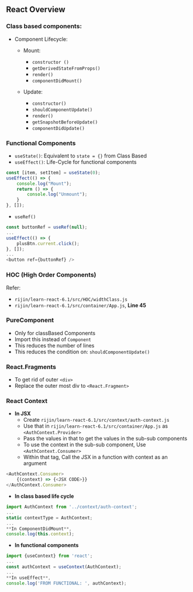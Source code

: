 ## React Overview

### Class based components: 

- Component Lifecycle: 
    - Mount: 
        - `constructor ()`
        - `getDerivedStateFromProps()`
        - `render()`
        - `componentDidMount()`

    - Update: 
        - `constructor()`
        - `shouldComponentUpdate()`
        - `render()`
        - `getSnapshotBeforeUpdate()`
        - `componentDidUpdate()`

### Functional Components

- `useState()`: Equivalent to `state = {}` from Class Based
- `useEffect()`: Life-Cycle for functional components
```javascript
const [item, setItem] = useState(0); 
useEffect(() => {
    console.log("Mount"); 
    return () => {
        console.log("Unmount"); 
    }
}, []); 
```
- `useRef()`
```javascript
const buttonRef = useRef(null);
...
useEffect(() => {
    plusBtn.current.click(); 
}, []); 
...
<button ref={buttonRef} />
```

### HOC (High Order Components)

Refer: 

- `rijin/learn-react-6.1/src/HOC/widthClass.js`
- `rijin/learn-react-6.1/src/container/App.js`, **Line 45**

### PureComponent 

- Only for classBased Components
- Import this instead of `Component`
- This reduces the number of lines
- This reduces the condition on: `shouldComponentUpdate()`

### React.Fragments

- To get rid of outer `<div>` 
- Replace the outer most div to `<React.Fragment>`

### React Context

- **In JSX**
    - Create `rijin/learn-react-6.1/src/context/auth-context.js`
    - Use that in `rijin/learn-react-6.1/src/container/App.js` as `<AuthContext.Provider>`
    - Pass the values in that to get the values in the sub-sub components
    - To use the context in the sub-sub component, Use `<AuthContext.Consumer>`
    - Within that tag, Call the JSX in a function with context as an argument

```javascript
<AuthContext.Consumer>
    {(context) => {<JSX CODE>}}
</AuthContext.Consumer>
```

- **In class based life cycle**

```javascript
import AuthContext from '../context/auth-context'; 
...
static contextType = AuthContext; 
... 
**In ComponentDidMount**, 
console.log(this.context); 
```

- **In functional components**

```javascript
import {useContext} from 'react'; 
...
const authContext = useContext(AuthContext); 
...
**In useEffect**, 
console.log('FROM FUNCTIONAL: ', authContext);
```